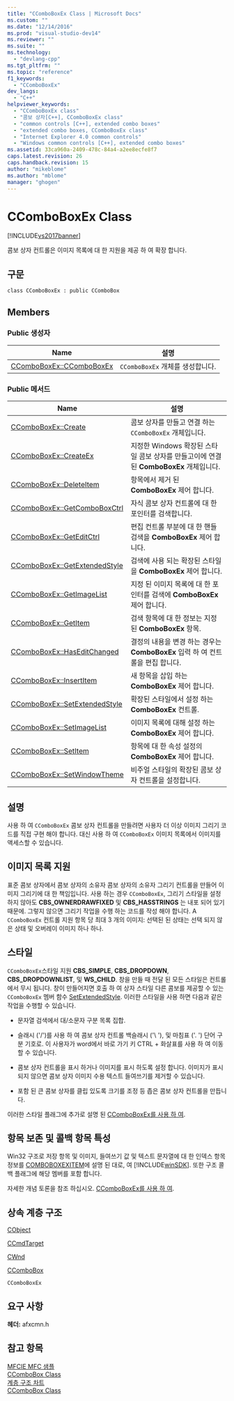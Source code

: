 ```yaml
---
title: "CComboBoxEx Class | Microsoft Docs"
ms.custom: ""
ms.date: "12/14/2016"
ms.prod: "visual-studio-dev14"
ms.reviewer: ""
ms.suite: ""
ms.technology: 
  - "devlang-cpp"
ms.tgt_pltfrm: ""
ms.topic: "reference"
f1_keywords: 
  - "CComboBoxEx"
dev_langs: 
  - "C++"
helpviewer_keywords: 
  - "CComboBoxEx class"
  - "콤보 상자[C++], CComboBoxEx class"
  - "common controls [C++], extended combo boxes"
  - "extended combo boxes, CComboBoxEx class"
  - "Internet Explorer 4.0 common controls"
  - "Windows common controls [C++], extended combo boxes"
ms.assetid: 33ca960a-2409-478c-84a4-a2ee8ecfe8f7
caps.latest.revision: 26
caps.handback.revision: 15
author: "mikeblome"
ms.author: "mblome"
manager: "ghogen"
---
```

# CComboBoxEx Class
[!INCLUDE[vs2017banner](../../assembler/inline/includes/vs2017banner.md)]

콤보 상자 컨트롤은 이미지 목록에 대 한 지원을 제공 하 여 확장 합니다.  
  
## 구문  
  
```  
class CComboBoxEx : public CComboBox  
```  
  
## Members  
  
### Public 생성자  
  
|Name|설명|  
|----------|--------|  
|[CComboBoxEx::CComboBoxEx](../Topic/CComboBoxEx::CComboBoxEx.md)|`CComboBoxEx` 개체를 생성합니다.|  
  
### Public 메서드  
  
|Name|설명|  
|----------|--------|  
|[CComboBoxEx::Create](../Topic/CComboBoxEx::Create.md)|콤보 상자를 만들고 연결 하는 `CComboBoxEx` 개체입니다.|  
|[CComboBoxEx::CreateEx](../Topic/CComboBoxEx::CreateEx.md)|지정한 Windows 확장된 스타일 콤보 상자를 만들고이에 연결 된  **ComboBoxEx** 개체입니다.|  
|[CComboBoxEx::DeleteItem](../Topic/CComboBoxEx::DeleteItem.md)|항목에서 제거 된  **ComboBoxEx** 제어 합니다.|  
|[CComboBoxEx::GetComboBoxCtrl](../Topic/CComboBoxEx::GetComboBoxCtrl.md)|자식 콤보 상자 컨트롤에 대 한 포인터를 검색합니다.|  
|[CComboBoxEx::GetEditCtrl](../Topic/CComboBoxEx::GetEditCtrl.md)|편집 컨트롤 부분에 대 한 핸들 검색을  **ComboBoxEx** 제어 합니다.|  
|[CComboBoxEx::GetExtendedStyle](../Topic/CComboBoxEx::GetExtendedStyle.md)|검색에 사용 되는 확장된 스타일을  **ComboBoxEx** 제어 합니다.|  
|[CComboBoxEx::GetImageList](../Topic/CComboBoxEx::GetImageList.md)|지정 된 이미지 목록에 대 한 포인터를 검색에  **ComboBoxEx** 제어 합니다.|  
|[CComboBoxEx::GetItem](../Topic/CComboBoxEx::GetItem.md)|검색 항목에 대 한 정보는 지정 된  **ComboBoxEx** 항목.|  
|[CComboBoxEx::HasEditChanged](../Topic/CComboBoxEx::HasEditChanged.md)|결정의 내용을 변경 하는 경우는  **ComboBoxEx** 입력 하 여 컨트롤을 편집 합니다.|  
|[CComboBoxEx::InsertItem](../Topic/CComboBoxEx::InsertItem.md)|새 항목을 삽입 하는  **ComboBoxEx** 제어 합니다.|  
|[CComboBoxEx::SetExtendedStyle](../Topic/CComboBoxEx::SetExtendedStyle.md)|확장된 스타일에서 설정 하는  **ComboBoxEx** 컨트롤.|  
|[CComboBoxEx::SetImageList](../Topic/CComboBoxEx::SetImageList.md)|이미지 목록에 대해 설정 하는  **ComboBoxEx** 제어 합니다.|  
|[CComboBoxEx::SetItem](../Topic/CComboBoxEx::SetItem.md)|항목에 대 한 속성 설정의  **ComboBoxEx** 제어 합니다.|  
|[CComboBoxEx::SetWindowTheme](../Topic/CComboBoxEx::SetWindowTheme.md)|비주얼 스타일의 확장된 콤보 상자 컨트롤을 설정합니다.|  
  
## 설명  
 사용 하 여 `CComboBoxEx` 콤보 상자 컨트롤을 만들려면 사용자 더 이상 이미지 그리기 코드를 직접 구현 해야 합니다.  대신 사용 하 여 `CComboBoxEx` 이미지 목록에서 이미지를 액세스할 수 있습니다.  
  
## 이미지 목록 지원  
 표준 콤보 상자에서 콤보 상자의 소유자 콤보 상자의 소유자 그리기 컨트롤을 만들어 이미지 그리기에 대 한 책임입니다.  사용 하는 경우 `CComboBoxEx`, 그리기 스타일을 설정 하지 않아도  **CBS\_OWNERDRAWFIXED** 및  **CBS\_HASSTRINGS** 는 내포 되어 있기 때문에.  그렇지 않으면 그리기 작업을 수행 하는 코드를 작성 해야 합니다.  A `CComboBoxEx` 컨트롤 지원 항목 당 최대 3 개의 이미지: 선택된 된 상태는 선택 되지 않은 상태 및 오버레이 이미지 하나 하나.  
  
## 스타일  
 `CComboBoxEx`스타일 지원  **CBS\_SIMPLE**,  **CBS\_DROPDOWN**,  **CBS\_DROPDOWNLIST**, 및  **WS\_CHILD**.  창을 만들 때 전달 된 모든 스타일은 컨트롤에서 무시 됩니다.  창이 만들어지면 호출 하 여 상자 스타일 다른 콤보를 제공할 수 있는 `CComboBoxEx` 멤버 함수  [SetExtendedStyle](../Topic/CComboBoxEx::SetExtendedStyle.md).  이러한 스타일을 사용 하면 다음과 같은 작업을 수행할 수 있습니다.  
  
-   문자열 검색에서 대\/소문자 구분 목록 집합.  
  
-   슬래시 \('\/'\)를 사용 하 여 콤보 상자 컨트롤 백슬래시 \('\\ '\), 및 마침표 \('. '\) 단어 구분 기호로.  이 사용자가 word에서 바로 가기 키 CTRL \+ 화살표를 사용 하 여 이동할 수 있습니다.  
  
-   콤보 상자 컨트롤을 표시 하거나 이미지를 표시 하도록 설정 합니다.  이미지가 표시 되지 않으면 콤보 상자 이미지 수용 텍스트 들여쓰기를 제거할 수 있습니다.  
  
-   포함 된 큰 콤보 상자를 클립 있도록 크기를 조정 등 좁은 콤보 상자 컨트롤을 만듭니다.  
  
 이러한 스타일 플래그에 추가로 설명 된  [CComboBoxEx를 사용 하 여](../../mfc/using-ccomboboxex.md).  
  
## 항목 보존 및 콜백 항목 특성  
 Win32 구조로 저장 항목 및 이미지, 들여쓰기 값 및 텍스트 문자열에 대 한 인덱스 항목 정보를  [COMBOBOXEXITEM](http://msdn.microsoft.com/library/windows/desktop/bb775746)에 설명 된 대로, 여 [!INCLUDE[winSDK](../../atl/includes/winsdk_md.md)].  또한 구조 콜백 플래그에 해당 멤버를 포함 합니다.  
  
 자세한 개념 토론을 참조 하십시오.  [CComboBoxEx를 사용 하 여](../../mfc/using-ccomboboxex.md).  
  
## 상속 계층 구조  
 [CObject](../../mfc/reference/cobject-class.md)  
  
 [CCmdTarget](../../mfc/reference/ccmdtarget-class.md)  
  
 [CWnd](../../mfc/reference/cwnd-class.md)  
  
 [CComboBox](../../mfc/reference/ccombobox-class.md)  
  
 `CComboBoxEx`  
  
## 요구 사항  
 **헤더:**  afxcmn.h  
  
## 참고 항목  
 [MFCIE MFC 샘플](../../top/visual-cpp-samples.md)   
 [CComboBox Class](../../mfc/reference/ccombobox-class.md)   
 [계층 구조 차트](../../mfc/hierarchy-chart.md)   
 [CComboBox Class](../../mfc/reference/ccombobox-class.md)